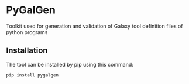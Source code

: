 # PyGalGen
Toolkit used for generation and validation of Galaxy tool
definition files of python programs

## Installation
The tool can be installed by pip using this command:
```
pip install pygalgen
```
